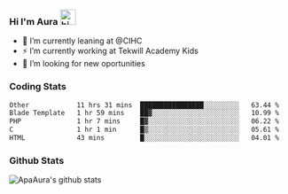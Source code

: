### Hi I'm Aura <img src="https://user-images.githubusercontent.com/1303154/88677602-1635ba80-d120-11ea-84d8-d263ba5fc3c0.gif" width="28px" alt="hi">

- 🔭 I’m currently leaning at @CIHC
- ⚡ I’m currently working at Tekwill Academy Kids
- 🤔 I’m looking for new oportunities


### Coding Stats

<!--START_SECTION:waka-->

```txt
Other            11 hrs 31 mins  ████████████████░░░░░░░░░   63.44 %
Blade Template   1 hr 59 mins    ██▓░░░░░░░░░░░░░░░░░░░░░░   10.99 %
PHP              1 hr 7 mins     █▓░░░░░░░░░░░░░░░░░░░░░░░   06.22 %
C                1 hr 1 min      █▒░░░░░░░░░░░░░░░░░░░░░░░   05.61 %
HTML             43 mins         █░░░░░░░░░░░░░░░░░░░░░░░░   04.01 %
```

<!--END_SECTION:waka-->

### Github Stats

![ApaAura's github stats](https://github-readme-stats.vercel.app/api?username=ApaAura&count_private=true&theme=tokyonight&hide=contribs,prs)
